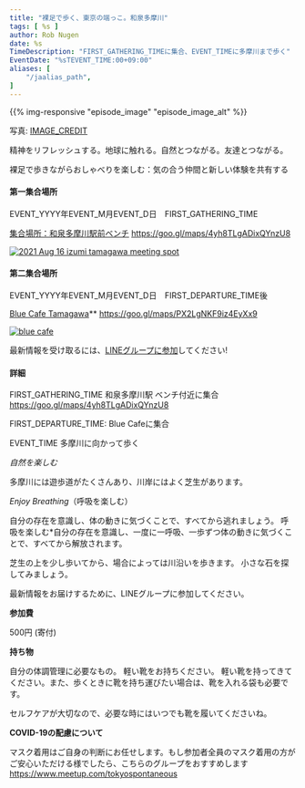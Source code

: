 ```yaml
---
title: "裸足で歩く、東京の端っこ。和泉多摩川"
tags: [ %s ]
author: Rob Nugen
date: %s
TimeDescription: "FIRST_GATHERING_TIMEに集合、EVENT_TIMEに多摩川まで歩く"
EventDate: "%sTEVENT_TIME:00+09:00"
aliases: [
    "/jaalias_path",
]
---
```


{{% img-responsive "episode_image" "episode_image_alt" %}}

<div class="note">写真:
<a href="IMAGE_CREDIT">IMAGE_CREDIT</a>
</div>

精神をリフレッシュする。地球に触れる。自然とつながる。友達とつながる。

裸足で歩きながらおしゃべりを楽しむ：気の合う仲間と新しい体験を共有する

#### 第一集合場所

EVENT_YYYY年EVENT_M月EVENT_D日　FIRST_GATHERING_TIME

[集合場所：和泉多摩川駅前ベンチ](https://goo.gl/maps/4yh8TLgADixQYnzU8)
https://goo.gl/maps/4yh8TLgADixQYnzU8

[![2021 Aug 16 izumi tamagawa meeting spot](//b.robnugen.com/blog/2021/thumbs/2021_aug_16_izumi_tamagawa_meeting_spot.png)](//b.robnugen.com/blog/2021/2021_aug_16_izumi_tamagawa_meeting_spot.png)

#### 第二集合場所

EVENT_YYYY年EVENT_M月EVENT_D日　FIRST_DEPARTURE_TIME後

[Blue Cafe Tamagawa](https://blue-tamagawa.jp/#section2)**
https://goo.gl/maps/PX2LgNKF9iz4EyXx9

[![blue cafe](//b.robnugen.com/blog/2022/thumbs/blue_cafe.jpg)](//b.robnugen.com/blog/2022/blue_cafe.jpg)

最新情報を受け取るには、[LINEグループに参加](/contact/)してください!

#### 詳細

FIRST_GATHERING_TIME 和泉多摩川駅 ベンチ付近に集合 https://goo.gl/maps/4yh8TLgADixQYnzU8

FIRST_DEPARTURE_TIME: Blue Cafeに集合

EVENT_TIME 多摩川に向かって歩く

*自然を楽しむ*

多摩川には遊歩道がたくさんあり、川岸にはよく芝生があります。

*Enjoy Breathing*（呼吸を楽しむ）

自分の存在を意識し、体の動きに気づくことで、すべてから逃れましょう。
呼吸を楽しむ*自分の存在を意識し、一度に一呼吸、一歩ずつ体の動きに気づくことで、すべてから解放されます。

芝生の上を少し歩いてから、場合によっては川沿いを歩きます。 小さな石を探してみましょう。

最新情報をお届けするために、LINEグループに参加してください。

**参加費**

500円 (寄付)

**持ち物**

自分の体調管理に必要なもの。 軽い靴をお持ちください。
軽い靴を持ってきてください。また、歩くときに靴を持ち運びたい場合は、靴を入れる袋も必要です。

セルフケアが大切なので、必要な時にはいつでも靴を履いてくださいね。

**COVID-19の配慮について**

マスク着用はご自身の判断にお任せします。もし参加者全員のマスク着用の方がご安心いただける様でしたら、こちらのグループをおすすめします
https://www.meetup.com/tokyospontaneous
